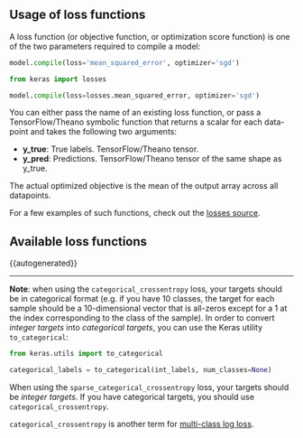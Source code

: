 
## Usage of loss functions

A loss function (or objective function, or optimization score function) is one of the two parameters required to compile a model:

```python
model.compile(loss='mean_squared_error', optimizer='sgd')
```

```python
from keras import losses

model.compile(loss=losses.mean_squared_error, optimizer='sgd')
```

You can either pass the name of an existing loss function, or pass a TensorFlow/Theano symbolic function that returns a scalar for each data-point and takes the following two arguments:

- __y_true__: True labels. TensorFlow/Theano tensor.
- __y_pred__: Predictions. TensorFlow/Theano tensor of the same shape as y_true.

The actual optimized objective is the mean of the output array across all datapoints.

For a few examples of such functions, check out the [losses source](https://github.com/keras-team/keras/blob/master/keras/losses.py).

## Available loss functions

{{autogenerated}}

----

**Note**: when using the `categorical_crossentropy` loss, your targets should be in categorical format (e.g. if you have 10 classes, the target for each sample should be a 10-dimensional vector that is all-zeros except for a 1 at the index corresponding to the class of the sample). In order to convert *integer targets* into *categorical targets*, you can use the Keras utility `to_categorical`:

```python
from keras.utils import to_categorical

categorical_labels = to_categorical(int_labels, num_classes=None)
```

When using the `sparse_categorical_crossentropy` loss, your targets should be *integer targets*.
If you have categorical targets, you should use `categorical_crossentropy`.

`categorical_crossentropy` is another term for [multi-class log loss](http://wiki.fast.ai/index.php/Log_Loss). 
